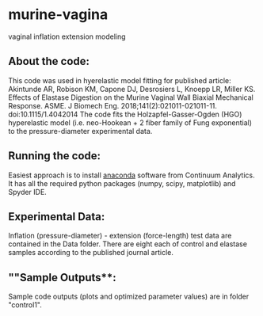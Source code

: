 # murine-vagina
vaginal inflation extension modeling
## **About the code**:
This code was used in hyerelastic model fitting for published article: Akintunde AR, Robison KM, Capone DJ, Desrosiers L, Knoepp LR, Miller KS. Effects of Elastase Digestion on the Murine Vaginal Wall Biaxial Mechanical Response. ASME. J Biomech Eng. 2018;141(2):021011-021011-11. doi:10.1115/1.4042014
The code fits the Holzapfel-Gasser-Ogden (HGO) hyperelastic model (i.e. neo-Hookean + 2 fiber family of Fung exponential) to the pressure-diameter experimental data.

## **Running the code**:
Easiest approach is to install [anaconda](https://www.anaconda.com/download/) software from Continuum Analytics. It has all the required python packages (numpy, scipy, matplotlib) and Spyder IDE.

## **Experimental Data**:
Inflation (pressure-diameter) - extension (force-length) test data are contained in the Data folder. There are eight each of control and elastase samples according to the published journal article.

## ""Sample Outputs**:
Sample code outputs (plots and optimized parameter values) are in folder "control1".
